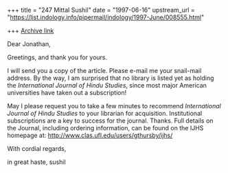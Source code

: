 +++
title = "247 Mittal Sushil"
date = "1997-06-16"
upstream_url = "https://list.indology.info/pipermail/indology/1997-June/008555.html"

+++
[Archive link](https://list.indology.info/pipermail/indology/1997-June/008555.html)



Dear Jonathan,

Greetings, and thank you for yours.

I will send you a copy of the article. Please e-mail me your snail-mail
address. By the way, I am surprised that no library is listed yet as
holding the _International Journal of Hindu Studies_, since most major
American universities have taken out a subscription! 

May I please request you to take a few minutes to recommend _International
Journal of Hindu Studies_ to your librarian for acquisition. Institutional
subscriptions are a key to success for the journal. Thanks. Full details
on the Journal, including ordering information, can be found on the IJHS
homepage at: <http://www.clas.ufl.edu/users/gthursby/ijhs/>

With cordial regards,

in great haste,
sushil






